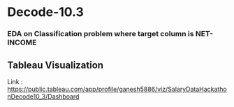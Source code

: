 # Decode-10.3
### EDA on Classification problem where target column is NET-INCOME

## Tableau Visualization 





Link : https://public.tableau.com/app/profile/ganesh5886/viz/SalaryDataHackathonDecode10_3/Dashboard
